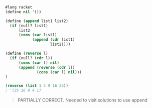 ```lisp
#lang racket
(define nil '())

(define (append list1 list2)
  (if (null? list1)
      list2
      (cons (car list1) 
            (append (cdr list1) 
                    list2))))

(define (reverse l)
  (if (null? (cdr l))
      (cons (car l) nil)
      (append (reverse (cdr l))
              (cons (car l) nil)))
)

(reverse (list 1 4 9 16 25))
; '(25 16 9 4 1)
```

> PARTIALLY CORRECT. Needed to visit solutions to use append

